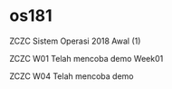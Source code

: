 # os181
ZCZC Sistem Operasi 2018 Awal (1)

ZCZC W01 Telah mencoba demo Week01

ZCZC W04 Telah mencoba demo
